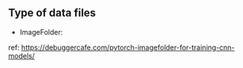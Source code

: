 ## Type of data files
- ImageFolder:



ref: https://debuggercafe.com/pytorch-imagefolder-for-training-cnn-models/
